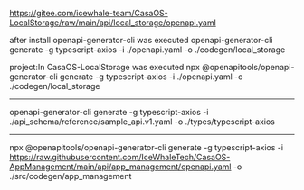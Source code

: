 https://gitee.com/icewhale-team/CasaOS-LocalStorage/raw/main/api/local_storage/openapi.yaml

after install openapi-generator-cli was executed
openapi-generator-cli generate -g typescript-axios -i ./openapi.yaml -o ./codegen/local_storage

project:In CasaOS-LocalStorage was executed
npx @openapitools/openapi-generator-cli generate -g typescript-axios -i ./openapi.yaml -o ./codegen/local_storage




----

openapi-generator-cli generate -g typescript-axios -i ./api_schema/reference/sample_api.v1.yaml -o ./types/typescript-axios


-----
npx @openapitools/openapi-generator-cli generate -g typescript-axios -i https://raw.githubusercontent.com/IceWhaleTech/CasaOS-AppManagement/main/api/app_management/openapi.yaml -o ./src/codegen/app_management
